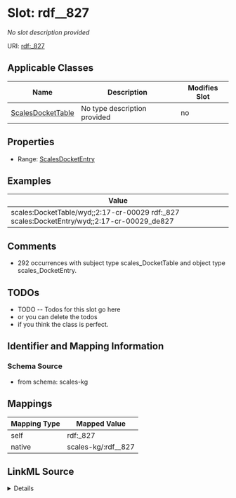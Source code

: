 

# Slot: rdf__827


_No slot description provided_





URI: [rdf:_827](http://www.w3.org/1999/02/22-rdf-syntax-ns#_827)



<!-- no inheritance hierarchy -->





## Applicable Classes

| Name | Description | Modifies Slot |
| --- | --- | --- |
| [ScalesDocketTable](../classes/ScalesDocketTable.md) | No type description provided |  no  |







## Properties

* Range: [ScalesDocketEntry](../classes/ScalesDocketEntry.md)






## Examples

| Value |
| --- |
| scales:DocketTable/wyd;;2:17-cr-00029 rdf:_827 scales:DocketEntry/wyd;;2:17-cr-00029_de827 |

## Comments

* 292 occurrences with subject type scales_DocketTable and object type scales_DocketEntry.

## TODOs

* TODO -- Todos for this slot go here
* or you can delete the todos
* if you think the class is perfect.

## Identifier and Mapping Information







### Schema Source


* from schema: scales-kg




## Mappings

| Mapping Type | Mapped Value |
| ---  | ---  |
| self | rdf:_827 |
| native | scales-kg/:rdf__827 |




## LinkML Source

<details>
```yaml
name: rdf__827
description: No slot description provided
todos:
- TODO -- Todos for this slot go here
- or you can delete the todos
- if you think the class is perfect.
comments:
- 292 occurrences with subject type scales_DocketTable and object type scales_DocketEntry.
examples:
- value: scales:DocketTable/wyd;;2:17-cr-00029 rdf:_827 scales:DocketEntry/wyd;;2:17-cr-00029_de827
from_schema: scales-kg
rank: 1000
slot_uri: rdf:_827
alias: rdf__827
domain_of:
- scales_DocketTable
range: scales_DocketEntry

```
</details>